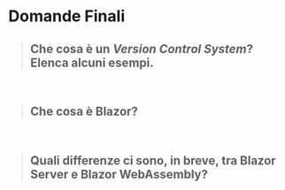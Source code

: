 # Domande Finali

>## Che cosa è un *Version Control System*? Elenca alcuni esempi.

&nbsp;

>## Che cosa è Blazor?

&nbsp;

>## Quali differenze ci sono, in breve, tra **Blazor Server** e **Blazor WebAssembly**?
